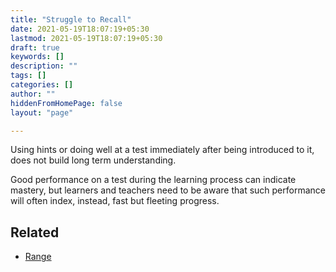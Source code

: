```yaml
---
title: "Struggle to Recall"
date: 2021-05-19T18:07:19+05:30
lastmod: 2021-05-19T18:07:19+05:30
draft: true
keywords: []
description: ""
tags: []
categories: []
author: ""
hiddenFromHomePage: false
layout: "page"

---
```


Using hints or doing well at a test immediately after being introduced to it, does not build long term understanding.

Good performance on a test during the learning process can indicate mastery, but learners and teachers need to be aware that such performance will often index, instead, fast but fleeting progress.

## Related
- [Range](/book-notes/range)
